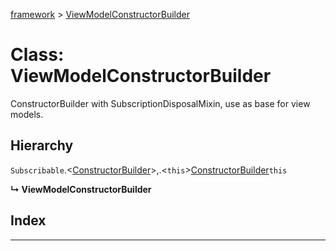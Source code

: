 [framework](../README.md) > [ViewModelConstructorBuilder](../classes/viewmodelconstructorbuilder.md)



# Class: ViewModelConstructorBuilder


ConstructorBuilder with SubscriptionDisposalMixin, use as base for view models.

## Hierarchy


 `Subscribable`.<[ConstructorBuilder](constructorbuilder.md)>,.<`this`>[ConstructorBuilder](constructorbuilder.md)`this`

**↳ ViewModelConstructorBuilder**







## Index


---
